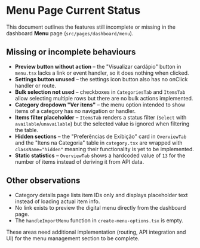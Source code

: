 # Menu Page Current Status

This document outlines the features still incomplete or missing in the dashboard **Menu** page (`src/pages/dashboard/menu`).

## Missing or incomplete behaviours
- **Preview button without action** – the "Visualizar cardápio" button in `menu.tsx` lacks a link or event handler, so it does nothing when clicked.
- **Settings button unused** – the settings icon button also has no onClick handler or route.
- **Bulk selection not used** – checkboxes in `CategoriesTab` and `ItemsTab` allow selecting multiple rows but there are no bulk actions implemented.
- **Category dropdown "Ver itens"** – the menu option intended to show items of a category has no navigation or handler.
- **Items filter placeholder** – `ItemsTab` renders a status filter (`Select` with `available`/`unavailable`) but the selected value is ignored when filtering the table.
- **Hidden sections** – the "Preferências de Exibição" card in `OverviewTab` and the "Itens na Categoria" table in `category.tsx` are wrapped with `className="hidden"` meaning their functionality is yet to be implemented.
- **Static statistics** – `OverviewTab` shows a hardcoded value of `13` for the number of items instead of deriving it from API data.

## Other observations
- Category details page lists item IDs only and displays placeholder text instead of loading actual item info.
- No link exists to preview the digital menu directly from the dashboard page.
- The `handleImportMenu` function in `create-menu-options.tsx` is empty.

These areas need additional implementation (routing, API integration and UI) for the menu management section to be complete.
